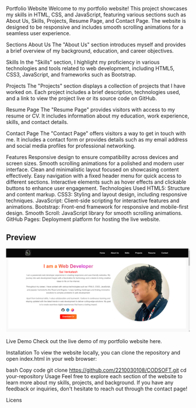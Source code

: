 Portfolio Website
Welcome to my portfolio website! This project showcases my skills in HTML, CSS, and JavaScript, featuring various sections such as About Us, Skills, Projects, Resume Page, and Contact Page. The website is designed to be responsive and includes smooth scrolling animations for a seamless user experience.

Sections
About Us
The "About Us" section introduces myself and provides a brief overview of my background, education, and career objectives.

Skills
In the "Skills" section, I highlight my proficiency in various technologies and tools related to web development, including HTML5, CSS3, JavaScript, and frameworks such as Bootstrap.

Projects
The "Projects" section displays a collection of projects that I have worked on. Each project includes a brief description, technologies used, and a link to view the project live or its source code on GitHub.

Resume Page
The "Resume Page" provides visitors with access to my resume or CV. It includes information about my education, work experience, skills, and contact details.

Contact Page
The "Contact Page" offers visitors a way to get in touch with me. It includes a contact form or provides details such as my email address and social media profiles for professional networking.

Features
Responsive design to ensure compatibility across devices and screen sizes.
Smooth scrolling animations for a polished and modern user interface.
Clean and minimalistic layout focused on showcasing content effectively.
Easy navigation with a fixed header menu for quick access to different sections.
Interactive elements such as hover effects and clickable buttons to enhance user engagement.
Technologies Used
HTML5: Structure and content markup.
CSS3: Styling and layout design, including responsive techniques.
JavaScript: Client-side scripting for interactive features and animations.
Bootstrap: Front-end framework for responsive and mobile-first design.
Smooth Scroll: JavaScript library for smooth scrolling animations.
GitHub Pages: Deployment platform for hosting the live website.
## Preview

![Portfolio Website Preview](./images/image.png)

Live Demo
Check out the live demo of my portfolio website here.

Installation
To view the website locally, you can clone the repository and open index.html in your web browser:

bash
Copy code
git clone https://github.com/2210030108/CODSOFT.git
cd your-repository
Usage
Feel free to explore each section of the website to learn more about my skills, projects, and background. If you have any feedback or inquiries, don't hesitate to reach out through the contact page!

Licens